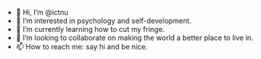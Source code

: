 - 👋 Hi, I’m @ictnu
- 👀 I’m interested in psychology and self-development.
- 🌱 I’m currently learning how to cut my fringe.
- 💞️ I’m looking to collaborate on making the world a better place to live in.
- 📫 How to reach me: say hi and be nice. 

<!---
it/it is a ✨ special ✨ repository because its `README.md` (this file) appears on your GitHub profile.
You can click the Preview link to take a look at your changes.
--->
